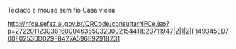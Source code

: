 Teclado e mouse sem fio
Casa vieira

http://nfce.sefaz.al.gov.br/QRCode/consultarNFCe.jsp?p=27220112303616000463650320002154411823711947|2|1|2|F149345ED700F02530D029F8427A596E9291B231